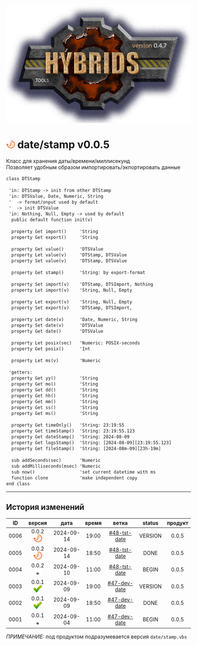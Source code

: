 [![logo](../../logo.png)](../../docs.md "documentation") 

[M]: ../date.md        "родитель"
[P]: ../../icons/progress.png  "в процессе..."
[S]: ../../icons/success.png   "ошибок не обнаружено"
[E]: ../../icons/empty.png     "нет данных"

[Tree]: tree.md

[![P]][M] date/stamp v0.0.5
===========================
Класс для хранения даты/времени/миллисекунд  
Позволяет удобным образом импортировать/экпортировать данные

```vbs
class DTStamp

 'in: DTStamp -> init from other DTStamp
 'in: DTSValue, Date, Numeric, String
 '  -> format/onput used by default
 '  -> init DTSValue 
 'in: Nothing, Null, Empty -> used by default
  public default function init(v) 

  property Get import()     'String
  property Get export()     'String

  property Get value()      'DTSValue
  property Let value(v)     'DTStamp, DTSValue
  property Set value(v)     'DTStamp, DTSValue

  property Get stamp()      'String: by export-format

  property Set import(v)    'DTStamp, DTSImport, Nothing
  property Let import(v)    'String, Null, Empty

  property Let export(v)    'String, Null, Empty
  property Set export(v)    'DTStamp, DTSImport, 

  property Let date(v)      'Date, Numeric, String
  property Set date(v)      'DTSValue
  property Get date()       'DTSValue

  property Let posix(sec)   'Numeric: POSIX-seconds
  property Get posix()      'Int

  property Let ms(v)        'Numeric

 'getters:
  property Get yy()         'String
  property Get mo()         'String
  property Get dd()         'String
  property Get hh()         'String
  property Get mm()         'String
  property Get ss()         'String
  property Get ms()         'String

  property Get timeOnly()   'String: 23:19:55
  property Get timeStamp()  'String: 23:19:55.123
  property Get dateStamp()  'String: 2024-08-09
  property Get logsStamp()  'String: [2024-08-09][23:19:55.123]
  property Get fileStamp()  'String: [2024-08m-09][23h-19m]

  sub addSeconds(sec)       'Numeric
  sub addMilliseconds(msec) 'Numeric
  sub now()                 'set current datetime with ms
  function clone            'make independent copy
end class
```

--------------------------------------------------------------------------------

История изменений 
-----------------

| **ID** |      версия     |    дата    | время |     ветка      | status  | продукт |  
|:------:|:---------------:|:----------:|:-----:|:--------------:|:-------:|:-------:|  
|  0006  | 0.0.2 [![P]][M] | 2024-09-14 | 19:00 | [#48-tst-date] | VERSION |  0.0.5  |  
|  0005  | 0.0.2 [![P]][M] | 2024-09-14 | 18:50 | [#48-tst-date] |  DONE   |  0.0.5  |  
|  0004  | 0.0.2 [![E]][M] | 2024-09-10 | 11:00 | [#48-tst-date] |  BEGIN  |  0.0.5  |  
|  0003  | 0.0.1 [![S]][M] | 2024-09-09 | 19:00 | [#47-dev-date] | VERSION |  0.0.5  |  
|  0002  | 0.0.1 [![S]][M] | 2024-09-09 | 18:50 | [#47-dev-date] |  DONE   |  0.0.5  |  
|  0001  | 0.0.1 [![E]][M] | 2024-09-04 | 11:00 | [#47-dev-date] |  BEGIN  |  0.0.5  |  

*ПРИМЕЧАНИЕ:* под продуктом подразумевается версия `date/stamp.vbs`  

[#47-dev-date]:  ../../history.md#-v047-dev
[#48-tst-date]:  ../../history.md#-v048-dev
